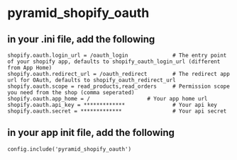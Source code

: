 # pyramid_shopify_oauth

## in your .ini file, add the following
```
shopify.oauth.login_url = /oauth_login	            # The entry point of your shopify app, defaults to shopify_oauth_login_url (different from App Home)
shopify.oauth.redirect_url = /oauth_redirect        # The redirect app url for OAuth, defaults to shopify_oauth_redirect_url
shopify.oauth.scope = read_products,read_orders     # Permission scope you need from the shop (comma seperated)
shopify.oauth.app_home = /		            # Your app home url
shopify.oauth.api_key = *************               # Your api key
shopify.oauth.secret = *************                # Your api secret
```

## in your app __init__ file, add the following
```
config.include('pyramid_shopify_oauth')
```
